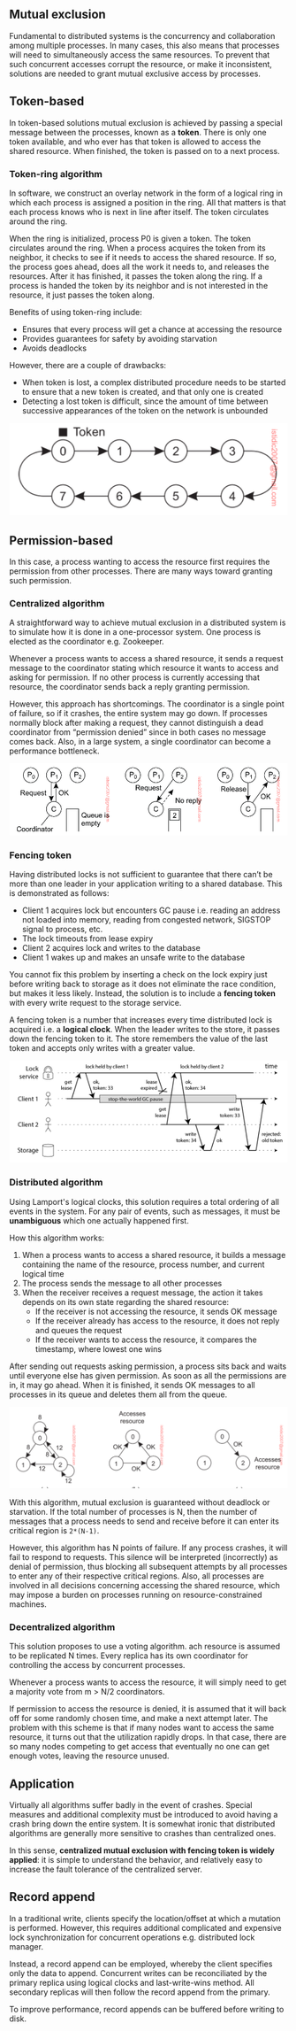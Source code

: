 ## Mutual exclusion

Fundamental to distributed systems is the concurrency and collaboration among multiple processes. In many cases, this also means that processes will need to simultaneously access the same resources. To prevent that such concurrent accesses corrupt the resource, or make it inconsistent, solutions are needed to grant mutual exclusive access by processes.

## Token-based

In token-based solutions mutual exclusion is achieved by passing a special message between the processes, known as a **token**. There is only one token available, and who ever has that token is allowed to access the shared resource. When finished, the token is passed on to a next process.

### Token-ring algorithm

In software, we construct an overlay network in the form of a logical ring in which each process is assigned a position in the ring. All that matters is that each process knows who is next in line after itself. The token circulates around the ring.

When the ring is initialized, process P0 is given a token. The token circulates around the ring. When a process acquires the token from its neighbor, it checks to see if it needs to access the shared resource. If so, the process goes ahead, does all the work it needs to, and releases the resources. After it has finished, it passes the token along the ring. If a process is handed the token by its neighbor and is not interested in the resource, it just passes the token along.

Benefits of using token-ring include:

- Ensures that every process will get a chance at accessing the resource
- Provides guarantees for safety by avoiding starvation
- Avoids deadlocks

However, there are a couple of drawbacks:

- When token is lost, a complex distributed procedure needs to be started to ensure that a new token is created, and that only one is created
- Detecting a lost token is difficult, since the amount of time between successive appearances of the token on the network is unbounded

<img src="../assets/token-ring.png">

## Permission-based

In this case, a process wanting to access the resource first requires the permission from other processes. There are many ways toward granting such permission.

### Centralized algorithm

A straightforward way to achieve mutual exclusion in a distributed system is to simulate how it is done in a one-processor system. One process is elected as the coordinator e.g. Zookeeper.

Whenever a process wants to access a shared resource, it sends a request message to the coordinator stating which resource it wants to access and asking for permission. If no other process is currently accessing that resource, the coordinator sends back a reply granting permission.

However, this approach has shortcomings. The coordinator is a single point of failure, so if it crashes, the entire system may go down. If processes normally block after making a request, they cannot distinguish a dead coordinator from “permission denied” since in both cases no message comes back. Also, in a large system, a single coordinator can become a performance bottleneck.

<img src="../assets/centralized-algorithm.png">

### Fencing token

Having distributed locks is not sufficient to guarantee that there can’t be more than one leader in your application writing to a shared database. This is demonstrated as follows:

- Client 1 acquires lock but encounters GC pause i.e. reading an address not loaded into memory, reading from congested network, SIGSTOP signal to process, etc.
- The lock timeouts from lease expiry
- Client 2 acquires lock and writes to the database
- Client 1 wakes up and makes an unsafe write to the database

You cannot fix this problem by inserting a check on the lock expiry just before writing back to storage as it does not eliminate the race condition, but makes it less likely. Instead, the solution is to include a **fencing token** with every write request to the storage service.

A fencing token is a number that increases every time distributed lock is acquired i.e. a **logical clock**. When the leader writes to the store, it passes down the fencing token to it. The store remembers the value of the last token and accepts only writes with a greater value.

<img src="../assets/fencing-token.png">

### Distributed algorithm

Using Lamport's logical clocks, this solution requires a total ordering of all events in the system. For any pair of events, such as messages, it must be **unambiguous** which one actually happened first.

How this algorithm works:

1. When a process wants to access a shared resource, it builds a message containing the name of the resource, process number, and current logical time
2. The process sends the message to all other processes
3. When the receiver receives a request message, the action it takes depends on its own state regarding the shared resource:
   - If the receiver is not accessing the resource, it sends OK message
   - If the receiver already has access to the resource, it does not reply and queues the request
   - If the receiver wants to access the resource, it compares the timestamp, where lowest one wins

After sending out requests asking permission, a process sits back and waits until everyone else has given permission. As soon as all the permissions are in, it may go ahead. When it is finished, it sends OK messages to all processes in its queue and deletes them all from the queue.

<img src="../assets/distributed-algorithm.png">

With this algorithm, mutual exclusion is guaranteed without deadlock or starvation. If the total number of processes is N, then the number of messages that a process needs to send and receive before it can enter its critical region is `2*(N-1)`.

However, this algorithm has N points of failure. If any process crashes, it will fail to respond to requests. This silence will be interpreted (incorrectly) as denial of permission, thus blocking all subsequent attempts by all processes to enter any of their respective critical regions. Also, all processes are involved in all decisions concerning accessing the shared resource, which may impose a burden on processes running on resource-constrained machines.

### Decentralized algorithm

This solution proposes to use a voting algorithm. ach resource is assumed to be replicated N times. Every replica has its own coordinator for controlling the access by concurrent processes.

Whenever a process wants to access the resource, it will simply need to get a majority vote from m > N/2 coordinators.

If permission to access the resource is denied, it is assumed that it will back off for some randomly chosen time, and make a next attempt later. The problem with this scheme is that if many nodes want to access the same resource, it turns out that the utilization rapidly drops. In that case, there are so many nodes competing to get access that eventually no one can get enough votes, leaving the resource unused.

## Application

Virtually all algorithms suffer badly in the event of crashes. Special measures and additional complexity must be introduced to avoid having a crash bring down the entire system. It is somewhat ironic that distributed algorithms are generally more sensitive to crashes than centralized ones.

In this sense, **centralized mutual exclusion with fencing token is widely applied**: it is simple to understand the behavior, and relatively easy to increase the fault tolerance of the centralized server.

## Record append

In a traditional write, clients specify the location/offset at which a mutation is performed. However, this requires additional complicated and expensive lock synchronization for concurrent operations e.g. distributed lock manager.

Instead, a record append can be employed, whereby the client specifies only the data to append. Concurrent writes can be reconciliated by the primary replica using logical clocks and last-write-wins method. All secondary replicas will then follow the record append from the primary.

To improve performance, record appends can be buffered before writing to disk.
